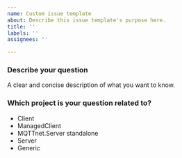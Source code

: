 ```yaml
---
name: Custom issue template
about: Describe this issue template's purpose here.
title: ''
labels: ''
assignees: ''

---
```


### Describe your question
A clear and concise description of what you want to know.

### Which project is your question related to?
<!-- Remove the items which don't apply from the following list -->
- Client
- ManagedClient
- MQTTnet.Server standalone
- Server
- Generic
